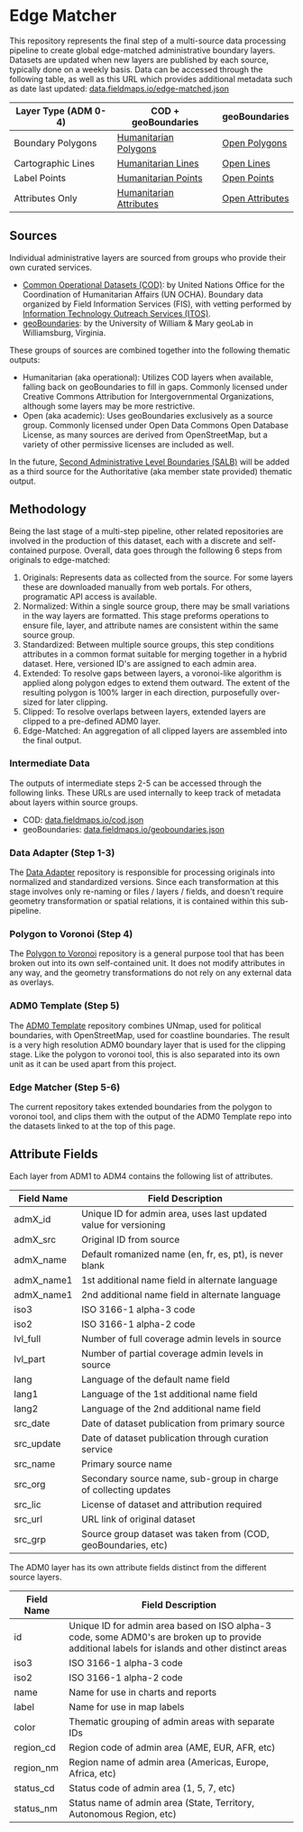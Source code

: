 # Edge Matcher

This repository represents the final step of a multi-source data processing pipeline to create global edge-matched administrative boundary layers. Datasets are updated when new layers are published by each source, typically done on a weekly basis. Data can be accessed through the following table, as well as this URL which provides additional metadata such as date last updated: [data.fieldmaps.io/edge-matched.json](https://data.fieldmaps.io/edge-matched.json)

| Layer Type (ADM 0-4) | COD + geoBoundaries                                                                                  | geoBoundaries                                                                        |
| -------------------- | ---------------------------------------------------------------------------------------------------- | ------------------------------------------------------------------------------------ |
| Boundary Polygons    | [Humanitarian Polygons](https://data.fieldmaps.io/edge-matched/humanitarian/adm_polygons.gpkg.zip)   | [Open Polygons](https://data.fieldmaps.io/edge-matched/open/adm_polygons.gpkg.zip)   |
| Cartographic Lines   | [Humanitarian Lines](https://data.fieldmaps.io/edge-matched/humanitarian/adm_lines.gpkg.zip)         | [Open Lines](https://data.fieldmaps.io/edge-matched/open/adm_lines.gpkg.zip)         |
| Label Points         | [Humanitarian Points](https://data.fieldmaps.io/edge-matched/humanitarian/adm_points.gpkg.zip)       | [Open Points](https://data.fieldmaps.io/edge-matched/open/adm_points.gpkg.zip)       |
| Attributes Only      | [Humanitarian Attributes](https://data.fieldmaps.io/edge-matched/humanitarian/adm_polygons.xlsx.zip) | [Open Attributes](https://data.fieldmaps.io/edge-matched/open/adm_polygons.xlsx.zip) |

## Sources

Individual administrative layers are sourced from groups who provide their own curated services.

- [Common Operational Datasets (COD)](https://cod.unocha.org/): by United Nations Office for the Coordination of Humanitarian Affairs (UN OCHA). Boundary data organized by Field Information Services (FIS), with vetting performed by [Information Technology Outreach Services (ITOS)](https://cviog.uga.edu/international-center/).
- [geoBoundaries](https://www.geoboundaries.org/): by the University of William & Mary geoLab in Williamsburg, Virginia.

These groups of sources are combined together into the following thematic outputs:

- Humanitarian (aka operational): Utilizes COD layers when available, falling back on geoBoundaries to fill in gaps. Commonly licensed under Creative Commons Attribution for Intergovernmental Organizations, although some layers may be more restrictive.
- Open (aka academic): Uses geoBoundaries exclusively as a source group. Commonly licensed under Open Data Commons Open Database License, as many sources are derived from OpenStreetMap, but a variety of other permissive licenses are included as well.

In the future, [Second Administrative Level Boundaries (SALB)](https://www.unsalb.org) will be added as a third source for the Authoritative (aka member state provided) thematic output.

## Methodology

Being the last stage of a multi-step pipeline, other related repositories are involved in the production of this dataset, each with a discrete and self-contained purpose. Overall, data goes through the following 6 steps from originals to edge-matched:

1. Originals: Represents data as collected from the source. For some layers these are downloaded manually from web portals. For others, programatic API access is available.
2. Normalized: Within a single source group, there may be small variations in the way layers are formatted. This stage preforms operations to ensure file, layer, and attribute names are consistent within the same source group.
3. Standardized: Between multiple source groups, this step conditions attributes in a common format suitable for merging together in a hybrid dataset. Here, versioned ID's are assigned to each admin area.
4. Extended: To resolve gaps between layers, a voronoi-like algorithm is applied along polygon edges to extend them outward. The extent of the resulting polygon is 100% larger in each direction, purposefully over-sized for later clipping.
5. Clipped: To resolve overlaps between layers, extended layers are clipped to a pre-defined ADM0 layer.
6. Edge-Matched: An aggregation of all clipped layers are assembled into the final output.

### Intermediate Data

The outputs of intermediate steps 2-5 can be accessed through the following links. These URLs are used internally to keep track of metadata about layers within source groups.

- COD: [data.fieldmaps.io/cod.json](https://data.fieldmaps.io/cod.json)
- geoBoundaries: [data.fieldmaps.io/geoboundaries.json](https://data.fieldmaps.io/geoboundaries.json)

### Data Adapter (Step 1-3)

The [Data Adapter](https://github.com/fieldmaps/data-adapter) repository is responsible for processing originals into normalized and standardized versions. Since each transformation at this stage involves only re-naming or files / layers / fields, and doesn't require geometry transformation or spatial relations, it is contained within this sub-pipeline.

### Polygon to Voronoi (Step 4)

The [Polygon to Voronoi](https://github.com/fieldmaps/polygon-voronoi) repository is a general purpose tool that has been broken out into its own self-contained unit. It does not modify attributes in any way, and the geometry transformations do not rely on any external data as overlays.

### ADM0 Template (Step 5)

The [ADM0 Template](https://github.com/fieldmaps/adm0-template) repository combines UNmap, used for political boundaries, with OpenStreetMap, used for coastline boundaries. The result is a very high resolution ADM0 boundary layer that is used for the clipping stage. Like the polygon to voronoi tool, this is also separated into its own unit as it can be used apart from this project.

### Edge Matcher (Step 5-6)

The current repository takes extended boundaries from the polygon to voronoi tool, and clips them with the output of the ADM0 Template repo into the datasets linked to at the top of this page.

## Attribute Fields

Each layer from ADM1 to ADM4 contains the following list of attributes.

| Field Name | Field Description                                                |
| ---------- | ---------------------------------------------------------------- |
| admX_id    | Unique ID for admin area, uses last updated value for versioning |
| admX_src   | Original ID from source                                          |
| admX_name  | Default romanized name (en, fr, es, pt), is never blank          |
| admX_name1 | 1st additional name field in alternate language                  |
| admX_name1 | 2nd additional name field in alternate language                  |
| iso3       | ISO 3166-1 alpha-3 code                                          |
| iso2       | ISO 3166-1 alpha-2 code                                          |
| lvl_full   | Number of full coverage admin levels in source                   |
| lvl_part   | Number of partial coverage admin levels in source                |
| lang       | Language of the default name field                               |
| lang1      | Language of the 1st additional name field                        |
| lang2      | Language of the 2nd additional name field                        |
| src_date   | Date of dataset publication from primary source                  |
| src_update | Date of dataset publication through curation service             |
| src_name   | Primary source name                                              |
| src_org    | Secondary source name, sub-group in charge of collecting updates |
| src_lic    | License of dataset and attribution required                      |
| src_url    | URL link of original dataset                                     |
| src_grp    | Source group dataset was taken from (COD, geoBoundaries, etc)    |

The ADM0 layer has its own attribute fields distinct from the different source layers.

| Field Name | Field Description                                                                                                                               |
| ---------- | ----------------------------------------------------------------------------------------------------------------------------------------------- |
| id         | Unique ID for admin area based on ISO alpha-3 code, some ADM0's are broken up to provide additional labels for islands and other distinct areas |
| iso3       | ISO 3166-1 alpha-3 code                                                                                                                         |
| iso2       | ISO 3166-1 alpha-2 code                                                                                                                         |
| name       | Name for use in charts and reports                                                                                                              |
| label      | Name for use in map labels                                                                                                                      |
| color      | Thematic grouping of admin areas with separate IDs                                                                                              |
| region_cd  | Region code of admin area (AME, EUR, AFR, etc)                                                                                                  |
| region_nm  | Region name of admin area (Americas, Europe, Africa, etc)                                                                                       |
| status_cd  | Status code of admin area (1, 5, 7, etc)                                                                                                        |
| status_nm  | Status name of admin area (State, Territory, Autonomous Region, etc)                                                                            |
